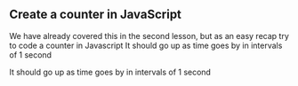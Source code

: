 ## Create a counter in JavaScript

We have already covered this in the second lesson, but as an easy recap try to code a counter in Javascript
It should go up as time goes by in intervals of 1 second





It should go up as time goes by in intervals of 1 second
